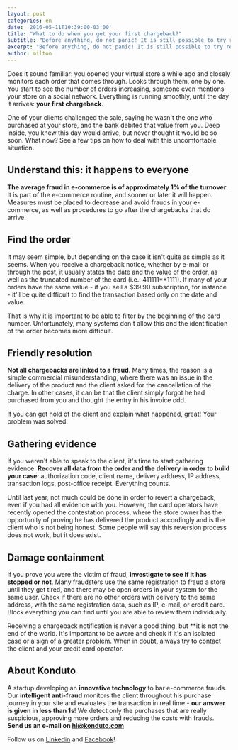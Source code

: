 ```yaml
---
layout: post
categories: en
date: '2016-05-11T10:39:00-03:00'
title: "What to do when you get your first chargeback?"
subtitle: "Before anything, do not panic! It is still possible to try reverting it and help preventing for the future!"
excerpt: "Before anything, do not panic! It is still possible to try reverting it and help preventing for the future!"
author: milton
---
```


Does it sound familiar: you opened your virtual store a while ago and closely monitors each order that comes through. Looks through them, one by one. You start to see the number of orders increasing, someone even mentions your store on a social network. Everything is running smoothly, until the day it arrives: **your first chargeback**.

One of your clients challenged the sale, saying he wasn't the one who purchased at your store, and the bank debited that value from you. Deep inside, you knew this day would arrive, but never thought it would be so soon. What now? See a few tips on  how to deal with this uncomfortable situation.

## Understand this: it happens to everyone

**The average fraud in e-commerce is of approximately 1% of the turnover**. It is part of the e-commerce routine, and sooner or later it will happen. Measures must be placed to decrease and avoid frauds in your e-commerce, as well as procedures to go after the chargebacks that do arrive.

## Find the order

It may seem simple, but depending on the case it isn't quite as simple as it seems. When you receive a chargeback notice, whether by e-mail or through the post, it usually states the date and the value of the order, as well as the truncated number of the card (i.e.: 411111**1111). If many of your orders have the same value - if you sell a $39.90 subscription, for instance - it'll be quite difficult to find the transaction based only on the date and value.

That is why it is important to be able to filter by the beginning of the card number. Unfortunately, many systems don't allow this and the identification of the order becomes more difficult.

## Friendly resolution

**Not all chargebacks are linked to a fraud**. Many times, the reason is a simple commercial misunderstanding, where there was an issue in the delivery of the product and the client asked for the cancellation of the charge. In other cases, it can be that the client simply forgot he had purchased from you and thought the entry in his invoice odd.

If you can get hold of the client and explain what happened, great! Your problem was solved.

## Gathering evidence

If you weren't able to speak to the client, it's time to start gathering evidence. **Recover all data from the order and the delivery in order to build your case**: authorization code, client name, delivery address, IP address, transaction logs, post-office receipt. Everything counts.

Until last year, not much could be done in order to revert a chargeback, even if you had all evidence with you. However, the card operators have recently opened the contestation process, where the store owner has the opportunity of proving he has delivered the product accordingly and is the client who is not being honest. Some people will say this reversion process does not work, but it does exist.

## Damage containment

If you prove you were the victim of fraud, **investigate to see if it has stopped or not**. Many fraudsters use the same registration to fraud a store until they get tired, and there may be open orders in your system for the same user. Check if there are no other orders with delivery to the same address, with the same registration data, such as IP, e-mail, or credit card. Block everything you can find until you are able to review them individually.

Receiving a chargeback notification is never a good thing, but **it is not the end of the world. It's important to be aware and check if it's an isolated case or a sign of a greater problem. When in doubt, always try to contact the client and your credit card operator.

## About Konduto

A startup developing an **innovative technology** to bar e-commerce frauds. Our **intelligent anti-fraud** monitors the client throughout his purchase journey in your site and evaluates the transaction in real time - **our answer is given in less than 1s**! We detect only the purchases that are really suspicious, approving more orders and reducing the costs with frauds. **Send us an e-mail on [hi@konduto.com](mailto:hi@konduto.com)**

Follow us on [Linkedin](https://www.linkedin.com/company/konduto?trk=company_logo) and [Facebook](https://www.facebook.com/konduto?fref=ts)!
